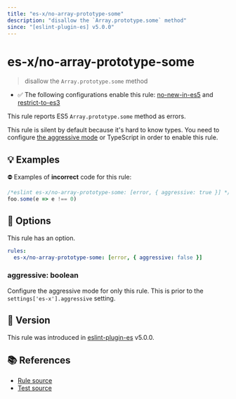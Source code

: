 ```yaml
---
title: "es-x/no-array-prototype-some"
description: "disallow the `Array.prototype.some` method"
since: "[eslint-plugin-es] v5.0.0"
---
```


# es-x/no-array-prototype-some
> disallow the `Array.prototype.some` method

- ✅ The following configurations enable this rule: [no-new-in-es5] and [restrict-to-es3]

This rule reports ES5 `Array.prototype.some` method as errors.

This rule is silent by default because it's hard to know types. You need to configure [the aggressive mode](../#the-aggressive-mode) or TypeScript in order to enable this rule.

## 💡 Examples

⛔ Examples of **incorrect** code for this rule:

<eslint-playground type="bad">

```js
/*eslint es-x/no-array-prototype-some: [error, { aggressive: true }] */
foo.some(e => e !== 0)
```

</eslint-playground>

## 🔧 Options

This rule has an option.

```yaml
rules:
  es-x/no-array-prototype-some: [error, { aggressive: false }]
```

### aggressive: boolean

Configure the aggressive mode for only this rule.
This is prior to the `settings['es-x'].aggressive` setting.

## 🚀 Version

This rule was introduced in [eslint-plugin-es] v5.0.0.

[eslint-plugin-es]: https://github.com/mysticatea/eslint-plugin-es

## 📚 References

- [Rule source](https://github.com/eslint-community/eslint-plugin-es-x/blob/master/lib/rules/no-array-prototype-some.js)
- [Test source](https://github.com/eslint-community/eslint-plugin-es-x/blob/master/tests/lib/rules/no-array-prototype-some.js)

[no-new-in-es5]: ../configs/index.md#no-new-in-es5
[restrict-to-es3]: ../configs/index.md#restrict-to-es3

